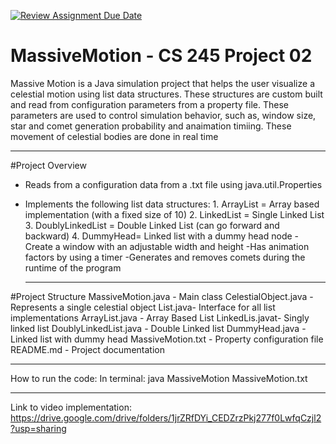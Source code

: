 [![Review Assignment Due Date](https://classroom.github.com/assets/deadline-readme-button-22041afd0340ce965d47ae6ef1cefeee28c7c493a6346c4f15d667ab976d596c.svg)](https://classroom.github.com/a/J_c8sizy)
# MassiveMotion - CS 245 Project 02
Massive Motion is a Java simulation project that helps the user visualize a celestial motion using list data structures. These structures are custom built and read from configuration parameters from a property file.
These parameters are used to control simulation behavior, such as, window size, star and comet generation probability and anaimation timiing. These movement of celestial bodies are done in real time

-------------------------------------
#Project Overview
- Reads from a configuration data from a .txt file using java.util.Properties
- Implements the following list data structures:
       1. ArrayList = Array based implementation (with a fixed size of 10)
       2. LinkedList = Single Linked List
       3. DoublyLinkedList = Double Linked List (can go forward and backward)
       4. DummyHead= Linked list with a dummy head node
  -Create a window with an adjustable width and height
  -Has animation factors by using a timer
  -Generates and removes comets during the runtime of the program

   -------------------------------------
#Project Structure
MassiveMotion.java - Main class
CelestialObject.java - Represents a single celestial object
List.java- Interface for all list implementations
ArrayList.java - Array Based List
LinkedLis.javat- Singly linked list
DoublyLinkedList.java - Double Linked list
DummyHead.java - Linked list with dummy head
MassiveMotion.txt - Property configuration file
README.md - Project documentation

-----------
How to run the code: 
In terminal: java MassiveMotion MassiveMotion.txt

---------
Link to video implementation: https://drive.google.com/drive/folders/1jrZRfDYi_CEDZrzPkj277f0LwfqCzjl2?usp=sharing 
